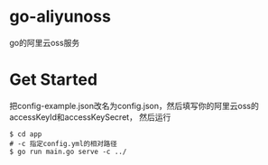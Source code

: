 # go-aliyunoss
go的阿里云oss服务

# Get Started
把config-example.json改名为config.json，然后填写你的阿里云oss的accessKeyId和accessKeySecret， 然后运行
```shell
$ cd app
# -c 指定config.yml的相对路径
$ go run main.go serve -c ../
```
